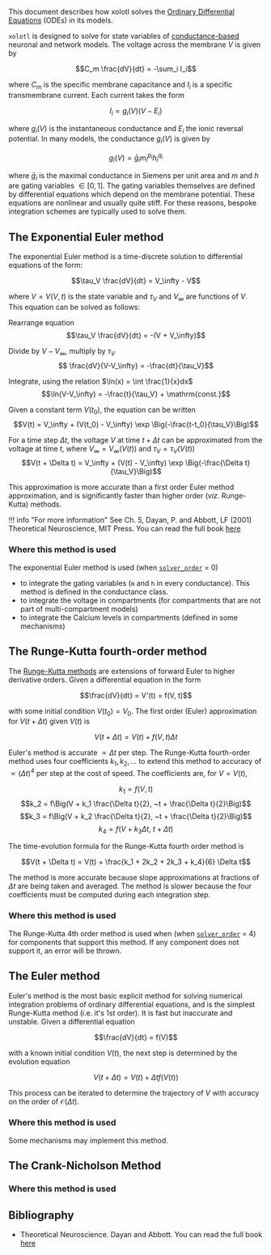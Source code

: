 This document describes how xolotl solves the [Ordinary Differential Equations](https://en.wikipedia.org/wiki/Ordinary_differential_equation) (ODEs) in its models.


`xolotl` is designed to solve for state variables of
[conductance-based](http://www.scholarpedia.org/article/Conductance-based_models) neuronal and network models.
The voltage across the membrane $V$ is given by

$$C_m \frac{dV}{dt} = -\sum_i I_i$$

where $C_m$ is the specific membrane capacitance and $I_i$ is a specific transmembrane current. Each current takes the form

$$I_i = g_i(V) (V - E_i)$$

where $g_i(V)$ is the instantaneous conductance and $E_i$ the ionic reversal potential. In many models, the conductance $g_i(V)$ is given by

$$g_i(V) = \bar{g}_i m_i^{p_i} h_i^{q_i}$$


where $\bar{g}_{i}$ is the maximal conductance in Siemens per unit area and $m$ and $h$ are gating variables $\in[0, 1]$. The gating variables themselves are defined by differential equations which depend on the membrane potential. These equations are nonlinear and usually quite stiff. For these reasons, bespoke integration schemes are typically used to solve them.

## The Exponential Euler method


The exponential Euler method is a time-discrete solution to differential equations of the form:

$$\tau_V \frac{dV}{dt} = V_\infty - V$$

where $V = V(V, t)$ is the state variable and $\tau_V$ and $V_\infty$ are functions of $V$. This equation can be solved as follows:

Rearrange equation
$$\tau_V \frac{dV}{dt} = -(V + V_\infty)$$

Divide by $V - V_\infty$, multiply by $\tau_V$
$$ \frac{dV}{V-V_\infty} = -\frac{dt}{\tau_V}$$

Integrate, using the relation $\ln(x) = \int \frac{1}{x}dx$
$$\ln(V-V_\infty) = -\frac{t}{\tau_V} + \mathrm{const.}$$

Given a constant term $V(t_0)$, the equation can be written
$$V(t) = V_\infty + (V(t_0) - V_\infty) \exp \Big(-\frac{t-t_0}{\tau_V}\Big)$$

For a time step $\Delta t$, the voltage $V$ at time $t + \Delta t$ can be approximated from the voltage at time $t$, where $V_\infty = V_\infty \big(V(t)\big)$ and $\tau_V = \tau_V\big(V(t)\big)$
$$V(t + \Delta t) = V_\infty + (V(t) - V_\infty) \exp \Big(-\frac{\Delta t}{\tau_V}\Big)$$

This approximation is more accurate than a first order Euler method approximation, and is significantly faster than higher order (*viz.* Runge-Kutta) methods.

!!! info "For more information"
    See Ch. 5, Dayan, P. and Abbott, LF (2001) Theoretical Neuroscience, MIT Press. You can read the full book [here](http://www.gatsby.ucl.ac.uk/~lmate/biblio/dayanabbott.pdf)

### Where this method is used

The exponential Euler method is used (when [`solver_order`](https://xolotl.readthedocs.io/en/master/reference/xolotl-properties/#solver_order) = 0) 

* to integrate the gating variables (`m` and `h` in every conductance). This method is defined in the conductance class.
* to integrate the voltage in compartments (for compartments that are not part of multi-compartment models)
* to integrate the Calcium levels in compartments (defined in some mechanisms)

## The Runge-Kutta fourth-order method

The [Runge-Kutta methods](https://en.wikipedia.org/wiki/Runge%E2%80%93Kutta_methods) 
are extensions of forward Euler to higher derivative orders.
Given a differential equation in the form

$$\frac{dV}{dt} = V'(t) = f(V, t)$$

with some initial condition $V(t_0) = V_0$. The first order (Euler) approximation for $V(t + \Delta t)$ given $V(t)$ is

$$V(t + \Delta t) = V(t) + f(V, t) \Delta t$$

Euler's method is accurate $\propto \Delta t$ per step.
The Runge-Kutta fourth-order method uses four coefficients
$k_1, k_2, ...$ to extend this method to accuracy of
$\propto (\Delta t) ^4$ per step at the cost of speed.
The coefficients are, for $V = V(t)$,

$$ k_1 = f(V, t)$$
$$k_2 = f\Big(V + k_1 \frac{\Delta t}{2}, ~t  + \frac{\Delta t}{2}\Big)$$
$$k_3 = f\Big(V + k_2 \frac{\Delta t}{2}, ~t  + \frac{\Delta t}{2}\Big)$$
$$k_4 = f\Big(V + k_3 \Delta t, ~t  + \Delta t \Big)$$


The time-evolution formula for the Runge-Kutta fourth order method is

$$V(t + \Delta t) = V(t) + \frac{k_1 + 2k_2 + 2k_3 + k_4}{6} \Delta t$$

The method is more accurate because slope approximations at fractions of $\Delta t$ are being taken and averaged. The method is slower because the four coefficients must be computed during each integration step.

### Where this method is used

The Runge-Kutta 4th order method is used when (when [`solver_order`](https://xolotl.readthedocs.io/en/master/reference/xolotl-properties/#solver_order) = 4) for components that support this method. If any component does not support it, an error will be thrown. 

## The Euler method

Euler's method is the most basic explicit method for 
solving numerical integration problems of ordinary 
differential equations, and is the simplest Runge-Kutta
method (i.e. it's 1st order). It is fast but inaccurate and unstable. Given a differential equation

$$\frac{dV}{dt} = f(V)$$

with a known initial condition $V(t)$, the next step is determined by the evolution equation

$$V(t + \Delta t) = V(t) + \Delta t f(V(t))$$

This process can be iterated to determine the trajectory of $V$ with accuracy on the order of $\mathcal{O}(\Delta t)$.

### Where this method is used

Some mechanisms may implement this method. 

## The Crank-Nicholson Method

### Where this method is used


## Bibliography

* Theoretical Neuroscience. Dayan and Abbott. You can read the full book [here](http://www.gatsby.ucl.ac.uk/~lmate/biblio/dayanabbott.pdf)
